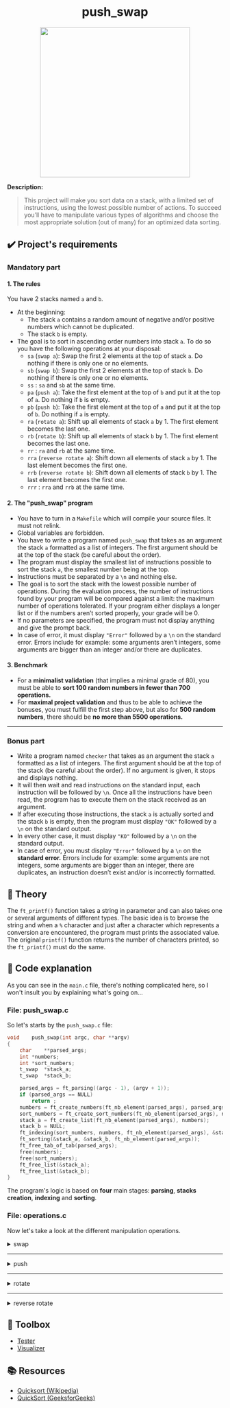 <div align="center">

# push_swap

<a href="https://imgflip.com/i/8rujzu"><img src="https://i.imgflip.com/8rujzu.jpg" width="350px"/></a>

</div>

**Description:**

> This project will make you sort data on a stack, with a limited set of instructions, using the lowest possible number of actions. To succeed you’ll have to manipulate various types of algorithms and choose the most appropriate solution (out of many) for an optimized data sorting.

## ✔️ Project's requirements

### Mandatory part

#### 1. The rules

You have 2 stacks named `a` and `b`.
* At the beginning:
  * The stack `a` contains a random amount of negative and/or positive numbers which cannot be duplicated.
  * The stack `b` is empty.
* The goal is to sort in ascending order numbers into stack `a`. To do so you have the following operations at your disposal:
  * `sa` (`swap a`):  Swap the first 2 elements at the top of stack `a`. Do nothing if there is only one or no elements.
  * `sb` (`swap b`):  Swap the first 2 elements at the top of stack `b`. Do nothing if there is only one or no elements.
  * `ss` : `sa` and `sb` at the same time.
  * `pa` (`push a`): Take the first element at the top of `b` and put it at the top of `a`. Do nothing if `b` is empty.
  * `pb` (`push b`): Take the first element at the top of `a` and put it at the top of `b`. Do nothing if `a` is empty.
  * `ra` (`rotate a`): Shift up all elements of stack `a` by 1. The first element becomes the last one.
  * `rb` (`rotate b`): Shift up all elements of stack `b` by 1. The first element becomes the last one.
  * `rr` : `ra` and `rb` at the same time.
  * `rra` (`reverse rotate a`): Shift down all elements of stack `a` by 1. The last element becomes the first one.
  * `rrb` (`reverse rotate b`): Shift down all elements of stack `b` by 1. The last element becomes the first one.
  * `rrr` : `rra` and `rrb` at the same time.

#### 2. The "push_swap" program

* You have to turn in a `Makefile` which will compile your source files. It must not relink.
* Global variables are forbidden.
* You have to write a program named `push_swap` that takes as an argument the stack `a` formatted as a list of integers. The first argument should be at the top of the stack (be careful about the order).
* The program must display the smallest list of instructions possible to sort the stack `a`, the smallest number being at the top.
* Instructions must be separated by a `\n` and nothing else.
* The goal is to sort the stack with the lowest possible number of operations. During the evaluation process, the number of instructions found by your program will be compared against a limit: the maximum number of operations tolerated. If your program either displays a longer list or if the numbers aren’t sorted properly, your grade will be 0.
* If no parameters are specified, the program must not display anything and give the prompt back.
* In case of error, it must display `"Error"` followed by a `\n` on the standard error. Errors include for example: some arguments aren’t integers, some arguments are bigger than an integer and/or there are duplicates.

#### 3. Benchmark

* For a **minimalist validation** (that implies a minimal grade of 80), you must be able to **sort 100 random numbers in fewer than 700 operations.**
* For **maximal project validation** and thus to be able to achieve the bonuses, you must fulfill the first step above, but also for **500 random numbers**, there should be **no more than 5500 operations.**

---

### Bonus part

* Write a program named `checker` that takes as an argument the stack `a` formatted as a list of integers. The first argument should be at the top of the stack (be careful about the order). If no argument is given, it stops and displays nothing.
* It will then wait and read instructions on the standard input, each instruction will be followed by `\n`. Once all the instructions have been read, the program has to execute them on the stack received as an argument.
* If after executing those instructions, the stack `a` is actually sorted and the stack `b` is empty, then the program must display `"OK"` followed by a `\n` on the standard output.
* In every other case, it must display `"KO"` followed by a `\n` on the standard output.
* In case of error, you must display `"Error"` followed by a `\n` on the **standard error.** Errors include for example: some arguments are not integers, some arguments are bigger than an integer, there are duplicates, an instruction doesn’t exist and/or is incorrectly formatted.

## 🧬 Theory

The `ft_printf()` function takes a string in parameter and can also takes one or several arguments of different types. The basic idea is to browse the string and when a `%` character and just after a character which represents a conversion are encountered, the program must prints the associated value. The original `printf()` function returns the number of characters printed, so the `ft_printf()` must do the same.

## 📝 Code explanation

As you can see in the `main.c` file, there's nothing complicated here, so I won't insult you by explaining what's going on...

### File: push_swap.c

So let's starts by the `push_swap.c` file:

```C
void	push_swap(int argc, char **argv)
{
	char	**parsed_args;
	int	*numbers;
	int	*sort_numbers;
	t_swap	*stack_a;
	t_swap	*stack_b;

	parsed_args = ft_parsing((argc - 1), (argv + 1));
	if (parsed_args == NULL)
		return ;
	numbers = ft_create_numbers(ft_nb_element(parsed_args), parsed_args);
	sort_numbers = ft_create_sort_numbers(ft_nb_element(parsed_args), numbers);
	stack_a = ft_create_list(ft_nb_element(parsed_args), numbers);
	stack_b = NULL;
	ft_indexing(sort_numbers, numbers, ft_nb_element(parsed_args), &stack_a);
	ft_sorting(&stack_a, &stack_b, ft_nb_element(parsed_args));
	ft_free_tab_of_tab(parsed_args);
	free(numbers);
	free(sort_numbers);
	ft_free_list(&stack_a);
	ft_free_list(&stack_b);
}
```

The program's logic is based on **four** main stages: **parsing**, **stacks creation**, **indexing** and **sorting**. 

### File: operations.c

Now let's take a look at the different manipulation operations.

<details>

<summary>swap</summary>

<br>

```C
void	swap(t_swap **stack, char c)
{
	int		tmp;

	if (*stack == NULL || (*stack)->next == NULL)
		return ;
	tmp = (*stack)->content;
	(*stack)->content = (*stack)->next->content;
	(*stack)->next->content = tmp;
	if (c == 'a')
		write(1, "sa\n", 3);
	else if (c == 'b')
		write(1, "sb\n", 3);
}
```
For the `swap()` function, we first perfom some basic verifications and do a classic swap as we can do with two pointers: a `tmp` variable stores the content of the first node, its content is then set to the content of the second node and finally, the content of the second node is set to the value stored in `tmp`, completing the swap.

</details>

---

<details>

<summary>push</summary>

<br>

```C
void	push(t_swap **from_stack, t_swap **to_stack, char c)
{
	t_swap	*first;
	t_swap	*tmp;

	if (ft_define_nb_element_stack(*from_stack) < 1)
		return ;
	if (*from_stack != NULL)
	{
		first = *from_stack;
		*from_stack = (*from_stack)->next;
	}
	if (*to_stack != NULL)
	{
		tmp = *to_stack;
		first->next = tmp;
		*to_stack = first;
	}
	else
	{
		*to_stack = first;
		first->next = NULL;
	}
	if (c == 'a')
		write(1, "pa\n", 3);
	else if (c == 'b')
		write(1, "pb\n", 3);
}
```
For the `push()` function, first we check if `from_stack` has at least one element. Then, we remove the top node from `from_stack` and assign it to the variable `first`. This node is then moved to the top of `to_stack`, if `to_stack` is not empty, the current top node of `to_stack` is set as the next node of `first`. On the other hand, if `to_stack` is empty, `first` becomes the new top node with its next pointer set to `NULL`.

</details>

---

<details>

<summary>rotate</summary>

<br>

```C
void	rotate(t_swap **stack, char c)
{
	t_swap	*tmp;

	if ((*stack) == NULL)
		return ;
	if ((*stack)->next != NULL)
	{
		tmp = *stack;
		*stack = (*stack)->next;
		ft_stacklast(*stack)->next = tmp;
		tmp->next = NULL;
	}
	if (c == 'a')
		write(1, "ra\n", 3);
	else if (c == 'b')
		write(1, "rb\n", 3);
}
```
For the `rotate()` function, first we check if `stack` is non-empty. If `stack` has more than one node, we store the current top node in the variable `tmp`, then update the top of `stack` to the next node. We then set the next pointer of the last node in the updated `stack` to `tmp`, making it the new last node, and set `tmp`'s next pointer to `NULL`.

</details>

---

<details>

<summary>reverse rotate</summary>

<br>

```C
void	reverse_rotate(t_swap **stack, char c)
{
	t_swap	*prev;
	t_swap	*last;

	if ((*stack) == NULL)
		return ;
	if ((*stack)->next != NULL)
	{
		prev = *stack;
		last = (*stack)->next;
		while (last->next != NULL)
		{
			prev = last;
			last = last->next;
		}
		last->next = *stack;
		*stack = last;
		prev->next = NULL;
	}
	if (c == 'a')
		write(1, "rra\n", 4);
	else if (c == 'b')
		write(1, "rrb\n", 4);
}
```
For the `reverse_rotate()` function, first we check if `stack` is non-empty. If `stack` has more than one node, we traverse `stack` to find the last node and the node just before it, using `prev` and `last`. Once we reach the last node, we update its next pointer to point to the original top of the stack and make it the new top. We then set `prev`'s next pointer to `NULL` to mark the end of the stack.

</details>

<h2>🧰 Toolbox</h2>

- [Tester](https://gitlab.com/nda-cunh/push_swap-testeur-max)
- [Visualizer](https://gitlab.com/nda-cunh/visualizer-push-swap)

<h2>📚 Resources</h2>

- [Quicksort (Wikipedia)](https://en.wikipedia.org/wiki/Quicksort)
- [QuickSort (GeeksforGeeks)](https://man7.org/linux/man-pages/man3/va_arg.3.html)
